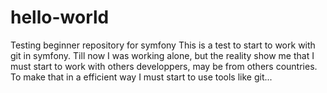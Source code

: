 # hello-world
Testing beginner repository for symfony
This is a test to start to work with git in symfony. 
Till now I was working alone, but the reality show me that I must start to work with others developpers, may be from others countries.
To make that in a efficient way I must start to use tools like git...
